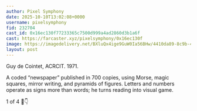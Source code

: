 ```yaml
---
author: Pixel Symphony
date: 2025-10-10T13:02:08+0000
username: pixelsymphony
fid: 232704
cast_id: 0x16ec130f77233365c7500d999a4ad2860d3b1a6f
cast: https://farcaster.xyz/pixelsymphony/0x16ec130f
image: https://imagedelivery.net/BXluQx4ige9GuW0Ia56BHw/4410da89-8c9b-406b-8e1a-b4021bfd6900/original
layout: post
---
```

Guy de Cointet, ACRCIT. 1971.  
  
A coded “newspaper” published in 700 copies, using Morse, magic squares, mirror writing, and pyramids of figures. Letters and numbers operate as signs more than words; he turns reading into visual game.  
  
1 of 4 🧵👇  

<img src='https://imagedelivery.net/BXluQx4ige9GuW0Ia56BHw/4410da89-8c9b-406b-8e1a-b4021bfd6900/original' alt='' referrerpolicy='no-referrer'/>